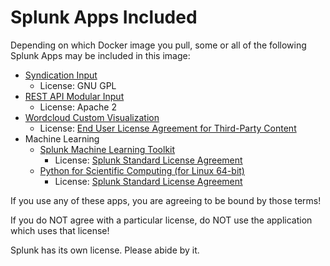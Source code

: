 

# Splunk Apps Included

Depending on which Docker image you pull, some or all of the following Splunk Apps
may be included in this image:

- <a href="https://splunkbase.splunk.com/app/2646/">Syndication Input</a>
   - License: GNU GPL
- <a href="https://splunkbase.splunk.com/app/1546/">REST API Modular Input</a>
   - License: Apache 2
- <a href="https://splunkbase.splunk.com/app/3212/">Wordcloud Custom Visualization</a>
   - License: <a href="https://d38o4gzaohghws.cloudfront.net/static/misc/eula.html">End User License Agreement for Third-Party Content</a>
- Machine Learning
   - <a href="https://splunkbase.splunk.com/app/2890/">Splunk Machine Learning Toolkit</a>
      - License: <a href="https://www.splunk.com/en_us/legal/splunk-software-license-agreement.html">Splunk Standard License Agreement</a>
   - <a href="https://splunkbase.splunk.com/app/2882/">Python for Scientific Computing (for Linux 64-bit)</a>
      - License: <a href="https://www.splunk.com/en_us/legal/splunk-software-license-agreement.html">Splunk Standard License Agreement</a>


If you use any of these apps, you are agreeing to be bound by those terms!

If you do NOT agree with a particular license, do NOT use the application which uses that license!

Splunk has its own license.  Please abide by it.


